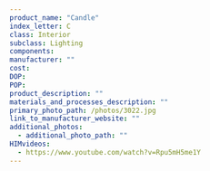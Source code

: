 ```yaml
---
product_name: "Candle"
index_letter: C
class: Interior
subclass: Lighting
components:
manufacturer: ""
cost: 
DOP: 
POP: 
product_description: ""
materials_and_processes_description: ""
primary_photo_path: /photos/3022.jpg
link_to_manufacturer_website: ""
additional_photos:
  - additional_photo_path: ""
HIMvideos:
  - https://www.youtube.com/watch?v=Rpu5mH5me1Y
---
```

